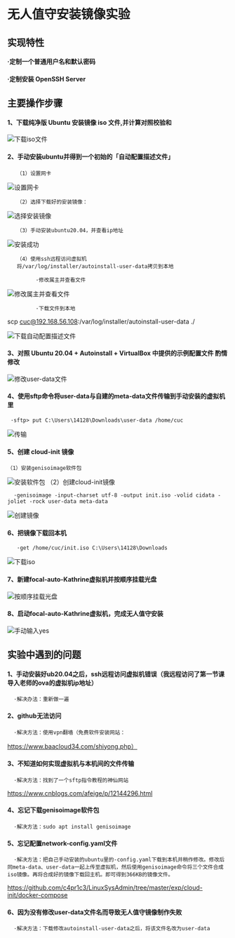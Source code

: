 # 无人值守安装镜像实验

## 实现特性

   #### ·定制一个普通用户名和默认密码
   #### ·定制安装 OpenSSH Server

## 主要操作步骤

#### 1、下载纯净版 Ubuntu 安装镜像 iso 文件,并计算对照校验和

![下载iso文件](/chap0x01/img/download-iso.png)

#### 2、手动安装ubuntu并得到一个初始的「自动配置描述文件」

       （1）设置网卡

![设置网卡](/chap0x01/img/set-network.png)
       
       
       （2）选择下载好的安装镜像：

![选择安装镜像](/chap0x01/img/choose-iso.png)

       （3）手动安装ubuntu20.04，并查看ip地址
       
![安装成功](/chap0x01/img/install-success.png)

       （4）使用ssh远程访问虚拟机
       将/var/log/installer/autoinstall-user-data拷贝到本地

             ·修改属主并查看文件

![修改属主并查看文件](/chap0x01/img/chown+cat.png)

             ·下载文件到本地
scp cuc@192.168.56.108:/var/log/installer/autoinstall-user-data ./


![下载自动配置描述文件](/chap0x01/img/download.png)

#### 3、对照 Ubuntu 20.04 + Autoinstall + VirtualBox 中提供的示例配置文件 酌情修改

![修改user-data文件](/chap0x01/img/correct.png)

#### 4、使用sftp命令将user-data与自建的meta-data文件传输到手动安装的虚拟机里

     ·sftp> put C:\Users\14128\Downloads\user-data /home/cuc
![传输](/chap0x01/img/sftp-put.png)

#### 5、创建 cloud-init 镜像

    （1）安装genisoimage软件包
![安装软件包](/chap0x01/img/install-genisoimage.png)
    （2）创建cloud-init镜像
    
      ·genisoimage -input-charset utf-8 -output init.iso -volid cidata -joliet -rock user-data meta-data

![创建镜像](/chap0x01/img/create.png)

#### 6、把镜像下载回本机

       ·get /home/cuc/init.iso C:\Users\14128\Downloads
![下载iso](/chap0x01/img/download%20init.iso.png)

#### 7、新建focal-auto-Kathrine虚拟机并按顺序挂载光盘

![按顺序挂载光盘](/chap0x01/img/mount-cd.png)

#### 8、启动focal-auto-Kathrine虚拟机，完成无人值守安装

![手动输入yes](/chap0x01/img/yes.png)

## 实验中遇到的问题

#### 1、手动安装好ub20.04之后，ssh远程访问虚拟机错误（我远程访问了第一节课导入老师的ova的虚拟机ip地址）
      ·解决办法：重新做一遍

#### 2、github无法访问
      ·解决方法：使用vpn翻墙（免费软件安装网站：
https://www.baacloud34.com/shiyong.php）

#### 3、不知道如何实现虚拟机与本机间的文件传输
      ·解决方法：找到了一个sftp指令教程的神仙网站
https://www.cnblogs.com/afeige/p/12144296.html
#### 4、忘记下载genisoimage软件包
      ·解决方法：sudo apt install genisoimage

#### 5、忘记配置network-config.yaml文件
      ·解决方法：把自己手动安装的ubuntu里的-config.yaml下载到本机并稍作修改。修改后同meta-data、user-data一起上传至虚拟机，然后使用genisoimage命令将三个文件合成iso镜像。再将合成好的镜像下载回主机。即可得到366KB的镜像文件。
https://github.com/c4pr1c3/LinuxSysAdmin/tree/master/exp/cloud-init/docker-compose

#### 6、因为没有修改user-data文件名而导致无人值守镜像制作失败
      ·解决方法：下载修改autoinstall-user-data之后，将该文件名改为user-data



